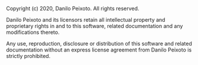 Copyright (c) 2020, Danilo Peixoto. All rights reserved.

Danilo Peixoto and its licensors retain all intellectual property
and proprietary rights in and to this software, related documentation
and any modifications thereto.

Any use, reproduction, disclosure or distribution of this software
and related documentation without an express license agreement from
Danilo Peixoto is strictly prohibited.
